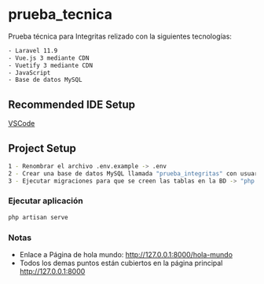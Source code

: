 # prueba_tecnica

Prueba técnica para Integritas relizado con la siguientes tecnologías:
```sh
- Laravel 11.9
- Vue.js 3 mediante CDN
- Vuetify 3 mediante CDN
- JavaScript
- Base de datos MySQL
```
## Recommended IDE Setup

[VSCode](https://code.visualstudio.com/)

## Project Setup

```sh
1 - Renombrar el archivo .env.example -> .env
2 - Crear una base de datos MySQL llamada "prueba_integritas" con usuario y clave "root"
3 - Ejecutar migraciones para que se creen las tablas en la BD -> "php artisan migrate"
```

### Ejecutar aplicación

```sh
php artisan serve
```
### Notas
- Enlace a Página de hola mundo: http://127.0.0.1:8000/hola-mundo
- Todos los demas puntos están cubiertos en la página principal http://127.0.0.1:8000